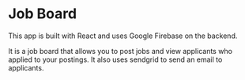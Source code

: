 # Job Board

This app is built with React and uses Google Firebase on the backend.

It is a job board that allows you to post jobs and view applicants who applied to your postings.
It also uses sendgrid to send an email to applicants.

